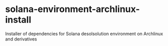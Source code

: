 # solana-environment-archlinux-install
 Installer of dependencies for Solana desolsolution environment on Archlinux and derivatives 

